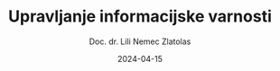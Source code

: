 ---
date: "2024-04-15" 
version: "0.1.0"
lastUpdate: "2024-04-15 10:05:00"
layout: "course"
id: "UIV"
permalink: "UIV"
author:
- "Doc. dr. Lili Nemec Zlatolas"
contact: "muhamed.turkanovic@um.si"
title: "Upravljanje informacijske varnosti"
image: "https://unsplash.com/photos/person-holding-pencil-near-laptop-computer-5fNmWej4tAA"
type: "Krajše izobraževanje"
field:
- "KLASIUS-P-16 (0610)"
keywords:
- "upravljanje"
- "obvladovanje"
- "tveganja"
- "varnostna politika"
- "CISM"
intended:
- "zaposleni"
- "študenti"
- "odločevalci"
difficulty: "Začetni nivo"
requisite: ""
description: |
    Cilj izobraževanja je udeležencem zagotoviti celovito znanje, potrebno za upravljanje informacijske varnosti v podjetjih. V predmetu so predstavljeni vsi relevantni standardi, metodologije, pristopi, orodja in ogrodja za upravljanja informacijske varnosti. Izziv upravljanja informacijske varnosti v organizaciji je njegova multidisciplinarna narava, zato se bodo študenti seznanili z osnovami kriznega upravljanja, projektnega vodenja itd. Vodstvo mora razumeti posledice varnostnih incidentov za konkurenčnost in kontinuiteto poslovanja, kako izboljšati odpornost organizacije in kako lahko to prinese strateško prednost pred konkurenco.
state: "1. pilotna izvedba"
execution: "Sinhrona"
ects: "1"
implementation: |
    Predavanja: 8 ur
    Vaje: 2 ur
    Samostojno delo: 20 ur
cType: "0"
---